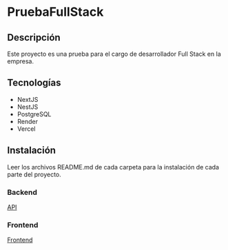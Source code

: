 # PruebaFullStack

## Descripción

Este proyecto es una prueba para el cargo de desarrollador Full Stack en la empresa.

## Tecnologías

- NextJS
- NestJS
- PostgreSQL
- Render
- Vercel

## Instalación

Leer los archivos README.md de cada carpeta para la instalación de cada parte del proyecto.


### Backend

[API](./api-fullstack/README.md)

### Frontend

[Frontend](./frontend/README.md)
